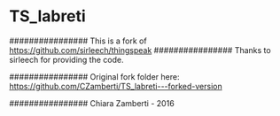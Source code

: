 # TS_labreti
################ This is a fork of https://github.com/sirleech/thingspeak
################ Thanks to sirleech for providing the code.

################ Original fork folder here: https://github.com/CZamberti/TS_labreti---forked-version

################ Chiara Zamberti - 2016

